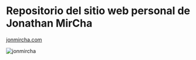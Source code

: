 # Repositorio del sitio web personal de Jonathan MirCha

[jonmircha.com](jonmircha.com)

![jonmircha](http://jonmircha.com/img/apple-touch-icon.png)